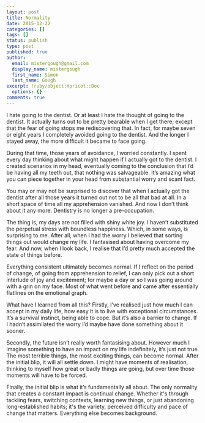 ```yaml
---
layout: post
title: Normality
date: 2015-12-22
categories: []
tags: []
status: publish
type: post
published: true
author:
  email: mistergough@gmail.com
  display_name: mistergough
  first_name: Simon
  last_name: Gough
excerpt: !ruby/object:Hpricot::Doc
  options: {}
comments: true
---
```

I hate going to the dentist. Or at least I hate the thought of going to the dentist. It actually turns out to be pretty bearable when I get there; except that the fear of going stops me rediscovering that. In fact, for maybe seven or eight years I completely avoided going to the dentist. And the longer I stayed away, the more difficult it became to face going.

During that time, those years of avoidance, I worried constantly. I spent every day thinking about what might happen if I actually got to the dentist. I created scenarios in my head, eventually coming to the conclusion that I’d be having all my teeth out, that nothing was salvageable. It’s amazing what you can piece together in your head from substantial worry and scant fact.

You may or may not be surprised to discover that when I actually got the dentist after all those years it turned out not to be all that bad at all. In a short space of time all my apprehension vanished. And now I don’t think about it any more. Dentistry is no longer a pre-occupation.

The thing is, my days are not filled with shiny white joy. I haven’t substituted the perpetual stress with boundless happiness. Which, in some ways, is surprising to me. After all, when I had the worry I believed that sorting things out would change my life. I fantasised about having overcome my fear. And now, when I look back, I realise that I’d pretty much accepted the state of things before. 

Everything consistent ultimately becomes normal. If I reflect on the period of change, of going from apprehension to relief, I can only pick out a short interlude of joy and excitement; for maybe a day or so I was going around with a grin on my face. Most of what went before and came after essentially flatlines on the emotional graph.

What have I learned from all this? Firstly, I’ve realised just how much I can accept in my daily life, how easy it is to live with exceptional circumstances. It’s a survival instinct, being able to cope. But it’s also a barrier to change. If I hadn’t assimilated the worry I’d maybe have done something about it sooner.

Secondly, the future isn’t really worth fantasising about. However much I imagine something to have an impact on my life indefinitely, it’s just not true. The most terrible things, the most exciting things, can become normal. After the initial blip, it will all settle down. I might have moments of realisation, thinking to myself how great or badly things are going, but over time those moments will have to be forced.

Finally, the initial blip is what it’s fundamentally all about. The only normality that creates a constant impact is continual change. Whether it's through tackling fears, switching contexts, learning new things, or just abandoning long-established habits; it's the variety, perceived difficulty and pace of change that matters. Everything else becomes background.

